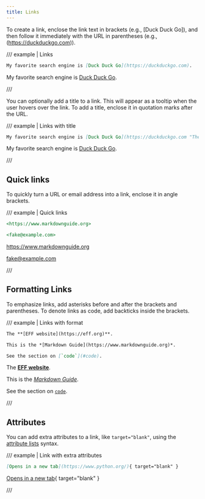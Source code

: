 ```yaml
---
title: Links
---
```


To create a link, enclose the link text in brackets (e.g., [Duck Duck Go]), and then follow it immediately with the URL in parentheses (e.g., (https://duckduckgo.com)).

/// example | Links

```md
My favorite search engine is [Duck Duck Go](https://duckduckgo.com).
```

My favorite search engine is [Duck Duck Go](https://duckduckgo.com).

///

You can optionally add a title to a link. This will appear as a tooltip when the user hovers over the link. To add a title, enclose it in quotation marks after the URL.

/// example | Links with title

```md
My favorite search engine is [Duck Duck Go](https://duckduckgo.com "The best for privacy").
```

My favorite search engine is [Duck Duck Go](https://duckduckgo.com "The best for privacy").

///


## Quick links

To quickly turn a URL or email address into a link, enclose it in angle brackets.

/// example | Quick links

```md
<https://www.markdownguide.org>

<fake@example.com>
```

<https://www.markdownguide.org>

<fake@example.com>

///

## Formatting Links

To emphasize links, add asterisks before and after the brackets and parentheses. To denote links as code, add backticks inside the brackets.

/// example | Links with format

```md
The **[EFF website](https://eff.org)**.

This is the *[Markdown Guide](https://www.markdownguide.org)*.

See the section on [`code`](#code).
```

The **[EFF website](https://eff.org)**.

This is the *[Markdown Guide](https://www.markdownguide.org)*.

See the section on [`code`](#code).

///


## Attributes

You can add extra attributes to a link, like `target="blank"`, using the [attribute lists](/attributes/) syntax.

/// example | Link with extra attributes

```md
[Opens in a new tab](https://www.python.org/){ target="blank" }
```

[Opens in a new tab](https://www.python.org/){ target="blank" }

///
